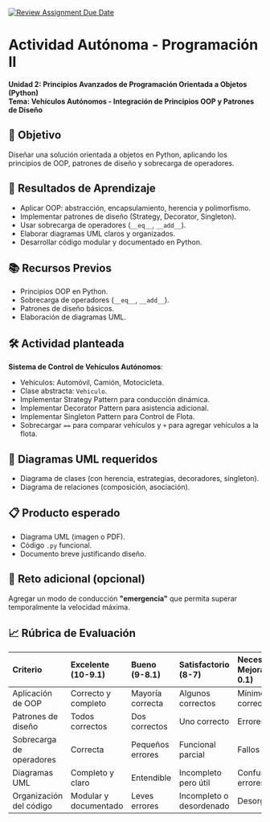 [![Review Assignment Due Date](https://classroom.github.com/assets/deadline-readme-button-22041afd0340ce965d47ae6ef1cefeee28c7c493a6346c4f15d667ab976d596c.svg)](https://classroom.github.com/a/rFtkPZCn)
# Actividad Autónoma - Programación II
**Unidad 2: Principios Avanzados de Programación Orientada a Objetos (Python)**  
**Tema: Vehículos Autónomos - Integración de Principios OOP y Patrones de Diseño**

## 🎯 Objetivo
Diseñar una solución orientada a objetos en Python, aplicando los principios de OOP, patrones de diseño y sobrecarga de operadores.

## 🎯 Resultados de Aprendizaje
- Aplicar OOP: abstracción, encapsulamiento, herencia y polimorfismo.
- Implementar patrones de diseño (Strategy, Decorator, Singleton).
- Usar sobrecarga de operadores (`__eq__`, `__add__`).
- Elaborar diagramas UML claros y organizados.
- Desarrollar código modular y documentado en Python.

## 📚 Recursos Previos
- Principios OOP en Python.
- Sobrecarga de operadores (`__eq__`, `__add__`).
- Patrones de diseño básicos.
- Elaboración de diagramas UML.

## 🛠️ Actividad planteada
**Sistema de Control de Vehículos Autónomos**:
- Vehículos: Automóvil, Camión, Motocicleta.
- Clase abstracta: `Vehiculo`.
- Implementar Strategy Pattern para conducción dinámica.
- Implementar Decorator Pattern para asistencia adicional.
- Implementar Singleton Pattern para Control de Flota.
- Sobrecargar `==` para comparar vehículos y `+` para agregar vehículos a la flota.

## 📐 Diagramas UML requeridos
- Diagrama de clases (con herencia, estrategias, decoradores, singleton).
- Diagrama de relaciones (composición, asociación).

## 📋 Producto esperado
- Diagrama UML (imagen o PDF).
- Código `.py` funcional.
- Documento breve justificando diseño.

## 🧠 Reto adicional (opcional)
Agregar un modo de conducción **"emergencia"** que permita superar temporalmente la velocidad máxima.

## 📈 Rúbrica de Evaluación

| Criterio | Excelente (10-9.1) | Bueno (9-8.1) | Satisfactorio (8-7) | Necesita Mejorar (6.9-0.1) | No Entrega (0) |
|:---------|:------------------|:-------------|:--------------------|:---------------------------|:--------------|
| Aplicación de OOP | Correcto y completo | Mayoría correcta | Algunos correctos | Mínimos correctos | No aplica |
| Patrones de diseño | Todos correctos | Dos correctos | Uno correcto | Errores graves | No implementa |
| Sobrecarga de operadores | Correcta | Pequeños errores | Funcional parcial | Fallos graves | No implementa |
| Diagramas UML | Completo y claro | Entendible | Incompleto pero útil | Confuso o errores graves | No presenta |
| Organización del código | Modular y documentado | Leves errores | Incompleto o desordenado | Desorganizado | No entrega |
